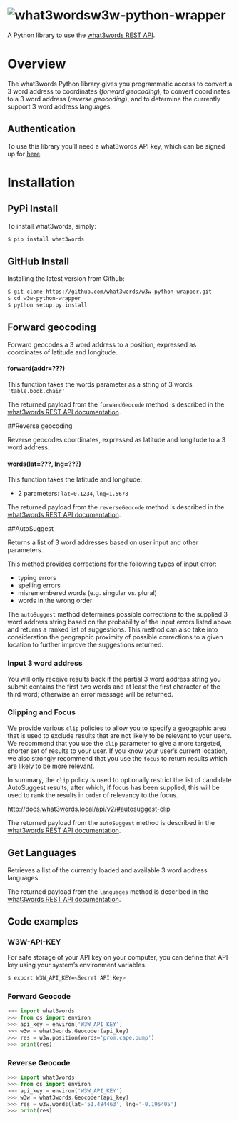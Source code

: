 # ![what3words](https://map.what3words.com/images/map/marker-border.png)w3w-python-wrapper

A Python library to use the [what3words REST API](https://docs.what3words.com/api/v2/).

# Overview

The what3words Python library gives you programmatic access to convert a 3 word address to coordinates (_forward geocoding_), to convert coordinates to a 3 word address (_reverse geocoding_), and to determine the currently support 3 word address languages.

## Authentication

To use this library you’ll need a what3words API key, which can be signed up for [here](https://map.what3words.com/register?dev=true).

# Installation

## PyPi Install

To install what3words, simply:

```bash
$ pip install what3words
```

## GitHub Install

Installing the latest version from Github:

```bash
$ git clone https://github.com/what3words/w3w-python-wrapper.git
$ cd w3w-python-wrapper
$ python setup.py install
```

## Forward geocoding
Forward geocodes a 3 word address to a position, expressed as coordinates of latitude and longitude.
#### forward(addr=???)
This function takes the words parameter as a string of 3 words `'table.book.chair'`

The returned payload from the `forwardGeocode` method is described in the [what3words REST API documentation](https://docs.what3words.com/api/v2/#forward-result).

##Reverse geocoding

Reverse geocodes coordinates, expressed as latitude and longitude to a 3 word address.
#### words(lat=???, lng=???)
This function takes the latitude and longitude:
- 2 parameters:  `lat=0.1234`, `lng=1.5678`

The returned payload from the `reverseGeocode` method is described in the [what3words REST API documentation](https://docs.what3words.com/api/v2/#reverse-result).


##AutoSuggest

Returns a list of 3 word addresses based on user input and other parameters.

This method provides corrections for the following types of input error:
* typing errors
* spelling errors
* misremembered words (e.g. singular vs. plural)
* words in the wrong order

The `autoSuggest` method determines possible corrections to the supplied 3 word address string based on the probability of the input errors listed above and returns a ranked list of suggestions. This method can also take into consideration the geographic proximity of possible corrections to a given location to further improve the suggestions returned.

### Input 3 word address

You will only receive results back if the partial 3 word address string you submit contains the first two words and at least the first character of the third word; otherwise an error message will be returned.

### Clipping and Focus

We provide various `clip` policies to allow you to specify a geographic area that is used to exclude results that are not likely to be relevant to your users. We recommend that you use the `clip` parameter to give a more targeted, shorter set of results to your user. If you know your user’s current location, we also strongly recommend that you use the `focus` to return results which are likely to be more relevant.

In summary, the `clip` policy is used to optionally restrict the list of candidate AutoSuggest results, after which, if focus has been supplied, this will be used to rank the results in order of relevancy to the focus.

http://docs.what3words.local/api/v2/#autosuggest-clip

The returned payload from the `autoSuggest` method is described in the [what3words REST API documentation](https://docs.what3words.com/api/v2/#autosuggest-result).

## Get Languages

Retrieves a list of the currently loaded and available 3 word address languages.

The returned payload from the `languages` method is described in the [what3words REST API documentation](https://docs.what3words.com/api/v2/#lang-result).

## Code examples

### W3W-API-KEY
For safe storage of your API key on your computer, you can define that API key using your system’s environment variables.
```bash
$ export W3W_API_KEY=<Secret API Key>
```

### Forward Geocode
```python
>>> import what3words
>>> from os import environ
>>> api_key = environ['W3W_API_KEY']
>>> w3w = what3words.Geocoder(api_key)
>>> res = w3w.position(words='prom.cape.pump')
>>> print(res)
```

### Reverse Geocode
```python
>>> import what3words
>>> from os import environ
>>> api_key = environ['W3W_API_KEY']
>>> w3w = what3words.Geocoder(api_key)
>>> res = w3w.words(lat='51.484463', lng='-0.195405')
>>> print(res)
```
